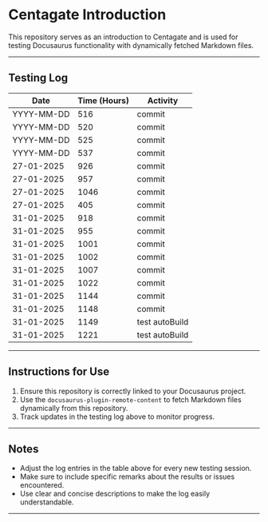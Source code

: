 # Centagate Introduction

This repository serves as an introduction to Centagate and is used for testing Docusaurus functionality with dynamically fetched Markdown files.

---

## Testing Log

| **Date**       | **Time (Hours)** | **Activity**                                  |
|-----------------|------------------|-----------------------------------------------|
| YYYY-MM-DD      | 516              | commit                                       |
| YYYY-MM-DD      | 520              | commit                                       |
| YYYY-MM-DD      | 525              | commit                                       |
| YYYY-MM-DD      | 537              | commit                                       |
| 27-01-2025      | 926              | commit                                       |
| 27-01-2025      | 957              | commit                                       |
| 27-01-2025      | 1046              | commit                                       |
| 27-01-2025      | 405              | commit                                       |
| 31-01-2025      | 918              | commit                                       |
| 31-01-2025      | 955              | commit                                       |
| 31-01-2025      | 1001              | commit                                       |
| 31-01-2025      | 1002              | commit                                       |
| 31-01-2025      | 1007              | commit                                       |
| 31-01-2025      | 1022              | commit                                       |
| 31-01-2025      | 1144              | commit                                       |
| 31-01-2025      | 1148              | commit                                       |
| 31-01-2025      | 1149              | test autoBuild                               |
| 31-01-2025      | 1221              | test autoBuild                               |

---

## Instructions for Use
1. Ensure this repository is correctly linked to your Docusaurus project.
2. Use the `docusaurus-plugin-remote-content` to fetch Markdown files dynamically from this repository.
3. Track updates in the testing log above to monitor progress.

---

## Notes
- Adjust the log entries in the table above for every new testing session.
- Make sure to include specific remarks about the results or issues encountered.
- Use clear and concise descriptions to make the log easily understandable.

---

